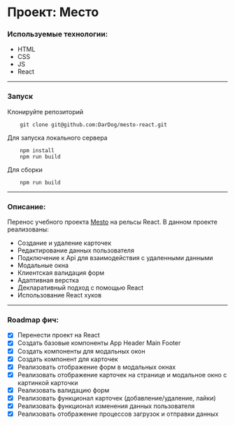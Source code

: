 # Проект: Место

### Используемые технологии:
* HTML
* CSS
* JS
* React

___

### Запуск
Клонируйте репозиторий

        git clone git@github.com:DarDog/mesto-react.git

Для запуска локального сервера

        npm install
        npm run build

Для сборки

        npm run build

___
### Описание:

Перенос учебного проекта [Mesto](https://github.com/DarDog/mesto) на рельсы React. 
В данном проекте реализованы: 
* Создание и удаление карточек 
* Редактирование данных пользователя
* Подключение к Api для взаимодействия с удаленными данными
* Модальные окна
* Клиентская валидация форм
* Адаптивная верстка
* Декларативный подход с помощью React
* Использование React хуков

___
### Roadmap фич:
- [x] Перенести проект на React
- [x] Создать базовые компоненты App Header Main Footer
- [x] Создать компоненты для модальных окон
- [x] Создать компонент для карточек
- [x] Реализовать отображение форм в модальных окнах
- [x] Реализовать отображение карточек на странице и модальное окно с картинкой карточки
- [x] Реализовать валидацию форм 
- [x] Реализовать функционал карточек (добавление/удаление, лайки)
- [x] Реализовать функционал изменения данных пользователя
- [x] Реализовать отображение процессов загрузок и отправки данных
